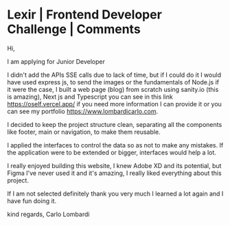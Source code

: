 # Lexir | Frontend Developer Challenge | Comments

Hi,

I am applying for Junior Developer

I didn't add the APIs SSE calls due to lack of time, but if I could do it I would have used express js,
to send the images or the fundamentals of Node.js if it were the case, I built a web page (blog) from scratch using sanity.io (this is amazing), Next js and Typescript
you can see in this link https://oself.vercel.app/ if you need more information I can provide it or you can see my portfolio https://www.lombardicarlo.com.

I decided to keep the project structure clean, separating all the components like footer, main or navigation, to make them reusable.

I applied the interfaces to control the data so as not to make any mistakes. If the application were to be extended or bigger, interfaces would help a lot.

I really enjoyed building this website, I knew Adobe XD and its potential, but Figma I've never used it and it's amazing, I really liked everything about this project.

If I am not selected definitely thank you very much I learned a lot again and I have fun doing it.

kind regards,
Carlo Lombardi
